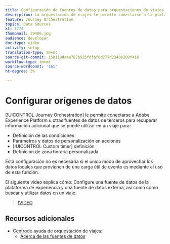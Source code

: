 ```yaml
---
title: Configuración de fuentes de datos para orquestaciones de viajes de Adobe
description: La orquestación de viajes le permite conectarse a la plataforma de Adobe Experience Platform u otros sistemas de terceros para recuperar información adicional. Este tutorial explica cómo configurar la fuente de datos de la plataforma de experiencia, configurar una fuente de datos externa, buscar y utilizar datos en un viaje.
feature: Journey Orchestration
topics: Data Sources
kt: 2774
thumbnail: 29406.jpg
audience: developer
doc-type: video
activity: setup
translation-type: tm+mt
source-git-commit: 150119daaa767b925fdfbf6d277d2340e209f418
workflow-type: tm+mt
source-wordcount: '161'
ht-degree: 3%

---
```



# Configurar orígenes de datos

[!UICONTROL Journey Orchestration] le permite conectarse a Adobe Experience Platform u otras fuentes de datos de terceros para recuperar información adicional que se puede utilizar en un viaje para:

* Definición de las condiciones
* Parámetros y datos de personalización en acciones
* [!UICONTROL Custom timer] definición
* Definición de zona horaria personalizada

Esta configuración no es necesaria si el único modo de aprovechar los datos locales que provienen de una carga útil de evento es mediante el uso de esta función.

El siguiente vídeo explica cómo: Configure una fuente de datos de la plataforma de experiencia y una fuente de datos externa, así como cómo buscar y utilizar datos en un viaje.

>[!VIDEO](https://video.tv.adobe.com/v/29406?quality=12)

## Recursos adicionales

* [Centro](https://docs.adobe.com/content/help/en/journeys/using/journey-orchestration-home.html)de ayuda de orquestación de viajes:
   * [Acerca de las fuentes de datos](https://docs.adobe.com/content/help/en/journeys/using/data-source-journeys/about-data-sources.html)
